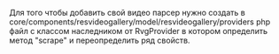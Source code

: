 Для того чтобы добавить свой видео парсер нужно создать в core/components/resvideogallery/model/resvideogallery/providers php файл с классом наследником от RvgProvider в котором определить метод "scrape" и переопределить ряд свойств.